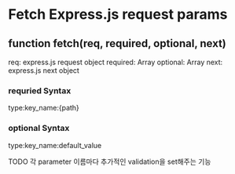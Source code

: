 # Fetch Express.js request params

## function fetch(req, required, optional, next)

req: express.js request object
required: Array
optional: Array
next: express.js next object

### requried Syntax
type:key_name:{path}

### optional Syntax
type:key_name:default_value

TODO
각 parameter 이름마다 추가적인 validation을 set해주는 기능